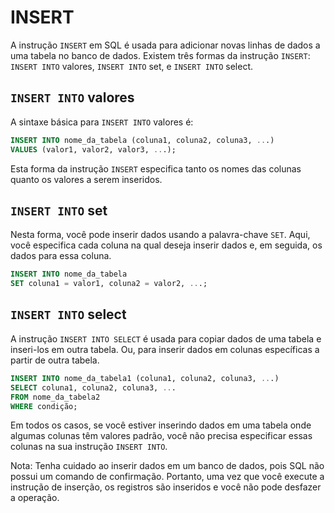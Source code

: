 # INSERT

A instrução `INSERT` em SQL é usada para adicionar novas linhas de dados a uma tabela no banco de dados. Existem três formas da instrução `INSERT`: `INSERT INTO` valores, `INSERT INTO` set, e `INSERT INTO` select.

## `INSERT INTO` valores

A sintaxe básica para `INSERT INTO` valores é:

```sql
INSERT INTO nome_da_tabela (coluna1, coluna2, coluna3, ...)
VALUES (valor1, valor2, valor3, ...);
```

Esta forma da instrução `INSERT` especifica tanto os nomes das colunas quanto os valores a serem inseridos.

## `INSERT INTO` set

Nesta forma, você pode inserir dados usando a palavra-chave `SET`. Aqui, você especifica cada coluna na qual deseja inserir dados e, em seguida, os dados para essa coluna.

```sql
INSERT INTO nome_da_tabela 
SET coluna1 = valor1, coluna2 = valor2, ...;
```

## `INSERT INTO` select

A instrução `INSERT INTO SELECT` é usada para copiar dados de uma tabela e inseri-los em outra tabela. Ou, para inserir dados em colunas específicas a partir de outra tabela.

```sql
INSERT INTO nome_da_tabela1 (coluna1, coluna2, coluna3, ...)
SELECT coluna1, coluna2, coluna3, ...
FROM nome_da_tabela2
WHERE condição;
```

Em todos os casos, se você estiver inserindo dados em uma tabela onde algumas colunas têm valores padrão, você não precisa especificar essas colunas na sua instrução `INSERT INTO`.

Nota: Tenha cuidado ao inserir dados em um banco de dados, pois SQL não possui um comando de confirmação. Portanto, uma vez que você execute a instrução de inserção, os registros são inseridos e você não pode desfazer a operação.

